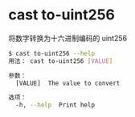 # cast to-uint256

将数字转换为十六进制编码的 uint256

```bash
$ cast to-uint256 --help
用法： cast to-uint256 [VALUE]

参数：
  [VALUE]  The value to convert

选项：
  -h, --help  Print help
```